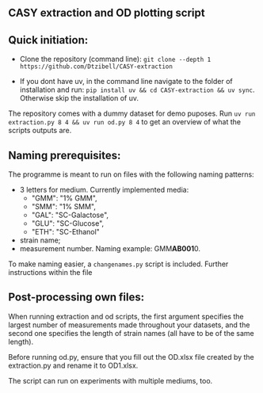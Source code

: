 ## CASY extraction and OD plotting script

## Quick initiation:

- Clone the repository (command line): 
```git clone --depth 1 https://github.com/Dtzibell/CASY-extraction```

- If you dont have uv, in the command line navigate to the folder of installation and run: 
```pip install uv && cd CASY-extraction && uv sync```. Otherwise skip the installation of uv.

The repository comes with a dummy dataset for demo puposes. Run 
```uv run extraction.py 8 4 && uv run od.py 8 4``` to get an overview of what 
the scripts outputs are.

## Naming prerequisites:
The programme is meant to run on files with the following naming patterns:
- 3 letters for medium. Currently implemented media:
    - "GMM": "1% GMM",
    - "SMM": "1% SMM",
    - "GAL": "SC-Galactose",
    - "GLU": "SC-Glucose",
    - "ETH": "SC-Ethanol"
- strain name;
- measurement number.
Naming example: GMM**AB001**0.

To make naming easier, a ```changenames.py``` script is included. Further instructions
within the file

## Post-processing own files:
When running extraction and od scripts, the first argument specifies the largest 
number of measurements made throughout your datasets, and the second one specifies 
the length of strain names (all have to be of the same length).

Before running od.py, ensure that you fill out the OD.xlsx file created by the 
extraction.py and rename it to OD1.xlsx.

The script can run on experiments with multiple mediums, too.
